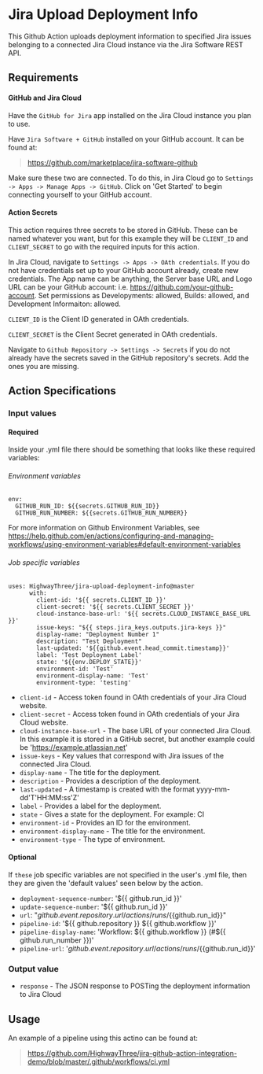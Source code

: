 # Jira Upload Deployment Info

This Github Action uploads deployment information to specified Jira issues belonging to a connected Jira Cloud instance via the Jira Software REST API. 

## Requirements

#### GitHub and Jira Cloud

Have the `GitHub for Jira` app installed on the Jira Cloud instance you plan to use. 

Have `Jira Software + GitHub` installed on your GitHub account. It can be found at:
> https://github.com/marketplace/jira-software-github

Make sure these two are connected. To do this, in Jira Cloud go to  `Settings -> Apps -> Manage Apps -> GitHub`. Click on 'Get Started' to begin connecting yourself to your GitHub account. 

#### Action Secrets
This action requires three secrets to be stored in GitHub. These can be named whatever you want, but for this example they will be `CLIENT_ID` and `CLIENT_SECRET` to go with the required inputs for this action.

In Jira Cloud, navigate to `Settings -> Apps -> OAth credentials`. If you do not have credentials set up to your GitHub account already, create new credentials. The App name can be anything, the Server base URL and Logo URL can be your GitHub account: i.e. https://github.com/your-github-account. Set permissions as Developyments: allowed, Builds: allowed, and Development Informaiton: allowed.

`CLIENT_ID` is the Client ID generated in OAth credentials.

`CLIENT_SECRET` is the Client Secret generated in OAth credentials.

Navigate to `Github Repository -> Settings -> Secrets` if you do not already have the secrets saved in the GitHub repository's secrets. Add the ones you are missing. 

## Action Specifications

### Input values

#### Required

Inside your .yml file there should be something that looks like these required variables:

###### Environment variables

```
env:
  GITHUB_RUN_ID: ${{secrets.GITHUB_RUN_ID}}
  GITHUB_RUN_NUMBER: ${{secrets.GITHUB_RUN_NUMBER}}
```

For more information on Github Environment Variables, see https://help.github.com/en/actions/configuring-and-managing-workflows/using-environment-variables#default-environment-variables

###### Job specific variables

```
uses: HighwayThree/jira-upload-deployment-info@master
      with:
        client-id: '${{ secrets.CLIENT_ID }}'
        client-secret: '${{ secrets.CLIENT_SECRET }}'
        cloud-instance-base-url: '${{ secrets.CLOUD_INSTANCE_BASE_URL }}'
        issue-keys: "${{ steps.jira_keys.outputs.jira-keys }}"
        display-name: "Deployment Number 1"
        description: "Test Deployment"
        last-updated: '${{github.event.head_commit.timestamp}}'
        label: 'Test Deployment Label'
        state: '${{env.DEPLOY_STATE}}'
        environment-id: 'Test'
        environment-display-name: 'Test'
        environment-type: 'testing'
```

- `client-id` - Access token found in OAth credentials of your Jira Cloud website.
- `client-secret` - Access token found in OAth credentials of your Jira Cloud website.
- `cloud-instance-base-url` - The base URL of your connected Jira Cloud. In this example it is stored in a GitHub secret, but another example could be 'https://example.atlassian.net'
- `issue-keys` - Key values that correspond with Jira issues of the connected Jira Cloud.
- `display-name` - The title for the deployment.
- `description` - Provides a description of the deployment.
- `last-updated` - A timestamp is created with the format yyyy-mm-dd'T'HH:MM:ss'Z'
- `label` - Provides a label for the deployment.
- `state` - Gives a state for the deployment. For example: CI
- `environment-id` - Provides an ID for the environment.
- `environment-display-name` - The title for the environment.
- `environment-type` - The type of environment.

#### Optional

If `these` job specific variables are not specified in the user's .yml file, then they are given the 'default values' seen below by the action.

- `deployment-sequence-number`: '${{ github.run_id }}'
- `update-sequence-number`: '${{ github.run_id }}'
- `url`: "${{github.event.repository.url}}/actions/runs/${{github.run_id}}"
- `pipeline-id`: '${{ github.repository }} ${{ github.workflow }}'
- `pipeline-display-name`: 'Workflow: ${{ github.workflow }} (#${{ github.run_number }})'
- `pipeline-url`: '${{github.event.repository.url}}/actions/runs/${{github.run_id}}'

### Output value

- `response` - The JSON response to POSTing the deployment information to Jira Cloud

## Usage

An example of a pipeline using this actino can be found at: 
> https://github.com/HighwayThree/jira-github-action-integration-demo/blob/master/.github/workflows/ci.yml